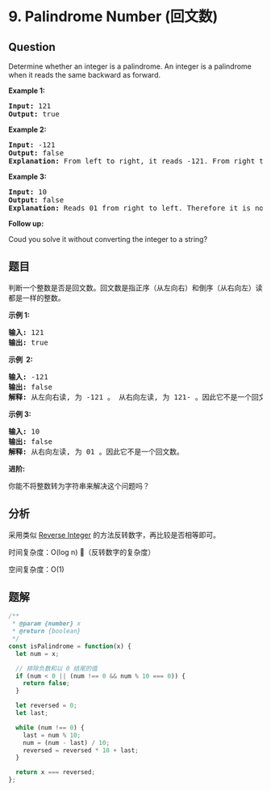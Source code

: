 # 9. Palindrome Number (回文数)

## Question

Determine whether an integer is a palindrome. An integer is a palindrome when it reads the same backward as forward.

**Example 1:**

<pre><strong>Input:</strong> 121
<strong>Output:</strong> true
</pre>

**Example 2:**

<pre><strong>Input:</strong> -121
<strong>Output:</strong> false
<strong>Explanation:</strong> From left to right, it reads -121. From right to left, it becomes 121-. Therefore it is not a palindrome.
</pre>

**Example 3:**

<pre><strong>Input:</strong> 10
<strong>Output:</strong> false
<strong>Explanation:</strong> Reads 01 from right to left. Therefore it is not a palindrome.
</pre>

**Follow up:**

Coud you solve it without converting the integer to a string?

## 题目

判断一个整数是否是回文数。回文数是指正序（从左向右）和倒序（从右向左）读都是一样的整数。

**示例 1:**

<pre><strong>输入:</strong> 121
<strong>输出:</strong> true
</pre>

**示例  2:**

<pre><strong>输入:</strong> -121
<strong>输出:</strong> false
<strong>解释:</strong> 从左向右读, 为 -121 。 从右向左读, 为 121- 。因此它不是一个回文数。
</pre>

**示例 3:**

<pre><strong>输入:</strong> 10
<strong>输出:</strong> false
<strong>解释:</strong> 从右向左读, 为 01 。因此它不是一个回文数。
</pre>

**进阶:**

你能不将整数转为字符串来解决这个问题吗？

## 分析

采用类似 [Reverse Integer](./007.%20Reverse%20Integer.md) 的方法反转数字，再比较是否相等即可。

时间复杂度：O(log n) （反转数字的复杂度）

空间复杂度：O(1)

## 题解

```javascript
/**
 * @param {number} x
 * @return {boolean}
 */
const isPalindrome = function(x) {
  let num = x;

  // 排除负数和以 0 结尾的值
  if (num < 0 || (num !== 0 && num % 10 === 0)) {
    return false;
  }

  let reversed = 0;
  let last;

  while (num !== 0) {
    last = num % 10;
    num = (num - last) / 10;
    reversed = reversed * 10 + last;
  }

  return x === reversed;
};
```
